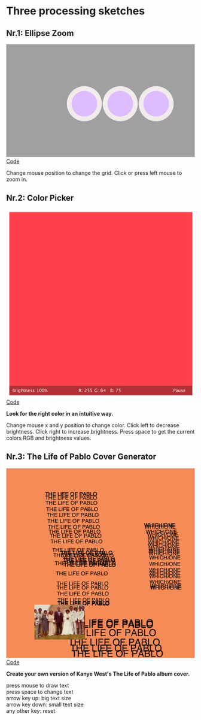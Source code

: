 # Three processing sketches


## Nr.1: Ellipse Zoom  
![Screenshot](scrn1.png)  
[Code](sketch_ellipseZoom/ellipseZoom.pde)   
  
  
Change mouse position to change the grid. Click or press left mouse to zoom in.  
  
## Nr.2: Color Picker  
![Screenshot](scrn2.png)  
[Code](sketch_colorPicker/colorPicker.pde)  

  
**Look for the right color in an intuitive way.**  
  
Change mouse x and y position to change color. Click left to decrease brightness. Click right to increase brightness. Press space to get the current colors RGB and brightness values.

## Nr.3: The Life of Pablo Cover Generator  
![Screenshot](scrn3.png)  
[Code](sketch_lifeOfPablo/sketch_lifeOfPablo.pde)  

  
**Create your own version of Kanye West's The Life of Pablo album cover.**    

press mouse to draw text  
press space to change text  
arrow key up: big text size  
arrow key down: small text size    
any other key: reset  



